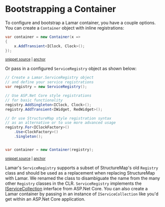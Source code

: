 # Bootstrapping a Container

To configure and bootstrap a Lamar container, you have a couple options. You can create a `Container` object with inline registrations:

<!-- snippet: sample_bootstrap-inline -->
<a id='snippet-sample_bootstrap-inline'></a>
```cs
var container = new Container(x =>
{
    x.AddTransient<IClock, Clock>();
});
```
<sup><a href='https://github.com/JasperFx/lamar/blob/master/src/Lamar.Testing/Samples/Bootstrapping.cs#L18-L23' title='Snippet source file'>snippet source</a> | <a href='#snippet-sample_bootstrap-inline' title='Start of snippet'>anchor</a></sup>
<!-- endSnippet -->

Or pass in a configured `ServiceRegistry` object as shown below:

<!-- snippet: sample_bootstrap-with-registry -->
<a id='snippet-sample_bootstrap-with-registry'></a>
```cs
// Create a Lamar.ServiceRegistry object
// and define your service registrations
var registry = new ServiceRegistry();

// Use ASP.Net Core style registrations
// for basic functionality
registry.AddSingleton<IClock, Clock>();
registry.AddTransient<IWidget, RedWidget>();

// Or use StructureMap style registration syntax
// as an alternative or to use more advanced usage
registry.For<IClockFactory>()
    .Use<ClockFactory>()
    .Singleton();


var container = new Container(registry);
```
<sup><a href='https://github.com/JasperFx/lamar/blob/master/src/Lamar.Testing/Samples/Bootstrapping.cs#L32-L50' title='Snippet source file'>snippet source</a> | <a href='#snippet-sample_bootstrap-with-registry' title='Start of snippet'>anchor</a></sup>
<!-- endSnippet -->

Lamar's `ServiceRegistry` supports a subset of StructureMap's old `Registry` class and should be used as a replacement when replacing StructureMap with
Lamar. We renamed the class to disambiguate the name from the many other `Registry` classes in the CLR. `ServiceRegistry` implements the [IServiceCollection](https://docs.microsoft.com/en-us/dotnet/api/microsoft.extensions.dependencyinjection.iservicecollection?view=aspnetcore-2.0) interface
from ASP.Net Core. You can also create a Lamar container by passing in an instance of `IServiceCollection` like you'd get within an ASP.Net Core application.
